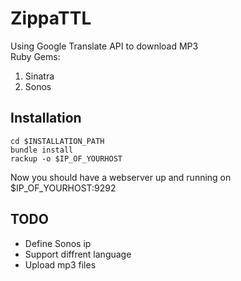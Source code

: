 # ZippaTTL

Using Google Translate API to download MP3		
Ruby Gems:	
		
1. Sinatra	
2. Sonos 


## Installation

	cd $INSTALLATION_PATH
	bundle install
	rackup -o $IP_OF_YOURHOST

Now you should have a webserver up and running on $IP_OF_YOURHOST:9292

## TODO
* Define Sonos ip
* Support diffrent language
* Upload mp3 files